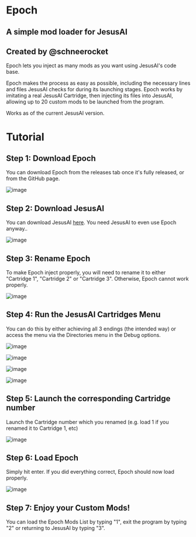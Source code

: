 # Epoch
## A simple mod loader for JesusAI
## Created by @schneerocket

Epoch lets you inject as many mods as you want using JesusAI's code base.

Epoch makes the process as easy as possible, including the necessary lines and files JesusAI
checks for during its launching stages. Epoch works by imitating a real JesusAI Cartridge, then
injecting its files into JesusAI, allowing up to 20 custom mods to be launched from the program.

Works as of the current JesusAI version.

# Tutorial
## Step 1: Download Epoch

You can download Epoch from the releases tab once it's fully released, 
or from the GitHub page.

![image](https://user-images.githubusercontent.com/96433729/148458481-280af397-e9c1-4d99-a595-073212bd6d6c.png)

## Step 2: Download JesusAI

You can download JesusAI [here](https://github.com/JesusAIexperience/JesusAI).
You need JesusAI to even use Epoch anyway..

![image](https://user-images.githubusercontent.com/96433729/148458672-acfa025f-b672-41ea-a70f-44b5a70aec8e.png)

## Step 3: Rename Epoch

To make Epoch inject properly, you will need to rename it to either "Cartridge 1", 
"Cartridge 2" or "Cartridge 3". Otherwise, Epoch cannot work properly.

![image](https://user-images.githubusercontent.com/96433729/148458778-0593b822-3059-497f-ae5b-57b60cb8e42e.png)

## Step 4: Run the JesusAI Cartridges Menu

You can do this by either achieving all 3 endings (the intended way) or access the menu via
the Directories menu in the Debug options.

![image](https://user-images.githubusercontent.com/96433729/148458931-ccdc6140-341a-4218-8cdd-406a4837cf2a.png)

![image](https://user-images.githubusercontent.com/96433729/148458947-76e73f79-7475-4bae-8abf-7c559061192b.png)

![image](https://user-images.githubusercontent.com/96433729/148458978-90d8c125-5eb5-46f2-a39e-346e3ee16c41.png)

![image](https://user-images.githubusercontent.com/96433729/148459003-e9a96d91-13bc-431a-97f1-c4824217fb29.png)

## Step 5: Launch the corresponding Cartridge number

Launch the Cartridge number which you renamed (e.g. load 1 if you renamed it to Cartridge 1, etc)

![image](https://user-images.githubusercontent.com/96433729/148459102-256c5435-e8ea-4c16-8048-bf07b5e12954.png)

## Step 6: Load Epoch

Simply hit enter. If you did everything correct, Epoch should now load properly.

![image](https://user-images.githubusercontent.com/96433729/148459189-80238d34-b745-41a4-a1ed-ab705babd215.png)

## Step 7: Enjoy your Custom Mods!

You can load the Epoch Mods List by typing "1", exit the program by typing 
"2" or returning to JesusAI by typing "3".

